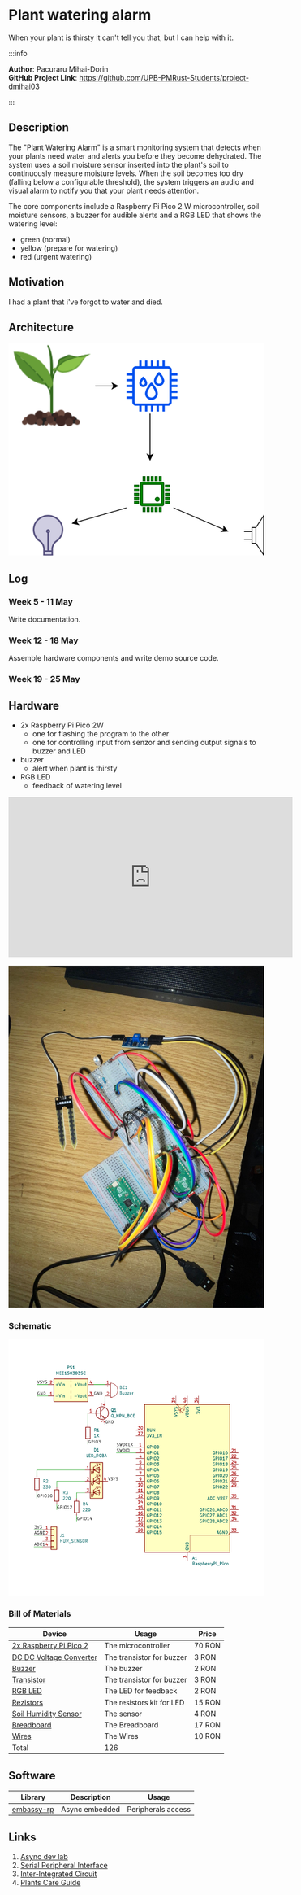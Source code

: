 # Plant watering alarm
When your plant is thirsty it can't tell you that, but I can help with it.

:::info

**Author**: Pacuraru Mihai-Dorin \
**GitHub Project Link**: https://github.com/UPB-PMRust-Students/proiect-dmihai03

:::

## Description

The "Plant Watering Alarm" is a smart monitoring system that detects when your plants need water and alerts you before they become dehydrated. The system uses a soil moisture sensor inserted into the plant's soil to continuously measure moisture levels. When the soil becomes too dry (falling below a configurable threshold), the system triggers an audio and visual alarm to notify you that your plant needs attention.

The core components include a Raspberry Pi Pico 2 W microcontroller, soil moisture sensors, a buzzer for audible alerts and a RGB LED that shows the watering level:
- green (normal)
- yellow (prepare for watering)
- red (urgent watering)


## Motivation

I had a plant that i've forgot to water and died.

## Architecture 

![Plant Watering Alarm System Architecture](architecture.svg)

## Log

<!-- write your progress here every week -->

### Week 5 - 11 May

Write documentation.

### Week 12 - 18 May

Assemble hardware components and write demo source code.

### Week 19 - 25 May

## Hardware

- 2x Raspberry Pi Pico 2W
    - one for flashing the program to the other
    - one for controlling input from senzor and sending output signals to buzzer and LED
- buzzer
    - alert when plant is thirsty
- RGB LED
    - feedback of watering level

<!-- [![](https://markdown-videos-api.jorgenkh.no/youtube/EuqZ8Y21hg4)](https://youtu.be/EuqZ8Y21hg4) -->

<iframe width="560" height="315" src="https://www.youtube.com/embed/EuqZ8Y21hg4?si=xL99fmc-H0W0BoAg" title="YouTube video player" frameborder="0" allow="accelerometer; autoplay; clipboard-write; encrypted-media; gyroscope; picture-in-picture; web-share" referrerpolicy="strict-origin-when-cross-origin" allowfullscreen></iframe>

![](demo.jpeg)

### Schematic
![](schematic.svg)

### Bill of Materials

<!-- Fill out this table with all the hardware components that you might need.

The format is 
```
| [Device](link://to/device) | This is used ... | [price](link://to/store) |

```

-->

| Device | Usage | Price |
|--------|--------|-------|
| [2x Raspberry Pi Pico 2](https://www.tme.eu/ro/details/sc1632/raspberry-pi-sisteme-incorporate/raspberry-pi/raspberry-pi-pico-2-with-header/) | The microcontroller | 70 RON |
| [DC DC Voltage Converter](https://www.emag.ro/tranzistor-2n2222am-npn-se2312151536/pd/DKHH5TYBM/) | The transistor for buzzer | 3 RON |
| [Buzzer](https://www.emag.ro/buzzer-activ-12v-compatibil-arduino-raspberry-oky0151-oky0151-1/pd/D2KJNNMBM/?ref=embedding_similar_model_1_1&provider=rec&recid=rec_102_2799c2c87a26676847d5aa996bad6a8432c1cbf753de8447ade35beed1e6cfe5_1746002555&scenario_ID=102) | The buzzer | 2 RON |
| [Transistor](https://www.emag.ro/tranzistor-2n2222am-npn-se2312151536/pd/DKHH5TYBM/) | The transistor for buzzer | 3 RON |
| [RGB LED](https://sigmanortec.ro/led-rgb-10mm-catod-comun?SubmitCurrency=1&id_currency=2) | The LED for feedback | 2 RON |
| [Rezistors](https://www.optimusdigital.ro/ro/componente-electronice-rezistoare/10928-plusivo-kit-250-buc-rezistoare.html?search_query=rezistor&results=110) | The resistors kit for LED | 15 RON |
| [Soil Humidity Sensor](https://sigmanortec.ro/Senzor-umiditate-sol-higrometru-p125814620?SubmitCurrency=1&id_currency=2&gQT=1) | The sensor | 4 RON |
| [Breadboard](https://www.emag.ro/breadboard-400-puncte-ai059-s69/pd/DRJ66JBBM/?ref=sponsored_products_search_r_1_1&recid=recads_1_3f8bcd3d0d1fce50ce875c811f44c8b37341887cf1698acd0193b6f39e905ded_1746374198&aid=d0eeaed2-9c23-11ef-9ec5-023c6ef0a87b_eyJicGQiOjAuMTN9-64d0f1bc2be845562de29773259d5d2f4c3408ca51e59b1cb3a0201b8d7c9467&oid=50658364&scenario_ID=1#reviews-section) | The Breadboard | 17 RON |
| [Wires](https://www.emag.ro/10-x-fire-dupont-tata-tata-20cm-cl55/pd/DV8M9WBBM/?ref=history-shopping_422378681_12161_1) | The Wires | 10 RON |
| Total | 126 |

## Software

| Library | Description | Usage |
|---------|-------------|-------|
| [embassy-rp](https://github.com/almindor/st7789) | Async embedded | Peripherals access |

## Links

<!-- Add a few links that inspired you and that you think you will use for your project -->

1. [Async dev lab](https://pmrust.pages.upb.ro/docs/acs_cc/lab/04)
2. [Serial Peripheral Interface](https://pmrust.pages.upb.ro/docs/acs_cc/lab/05)
3. [Inter-Integrated Circuit](https://pmrust.pages.upb.ro/docs/acs_cc/lab/06)
4. [Plants Care Guide](https://plnts.com/en/care/doctor/temperature-and-humidity)

